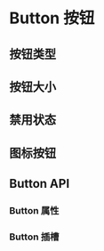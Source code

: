 <script setup>
import Type from './type.vue'
import Size from './size.vue'
import Icon from './icon.vue'
import Disabled from './disabled.vue'
import API from './api.vue'
import SLOT from './slot.vue'
</script>

# Button 按钮

## 按钮类型

<Preview comp-name="Button" demo-name="type">
  <Type />
</Preview>

## 按钮大小

<Preview comp-name="Button" demo-name="size">
  <Size />
</Preview>

## 禁用状态

<Preview comp-name="Button" demo-name="disabled">
  <Disabled />
</Preview>

## 图标按钮

<Preview comp-name="Button" demo-name="icon">
  <Icon />
</Preview>

## Button API

### Button 属性

<Preview comp-name="Button" demo-name="api">
  <API />
</Preview>

### Button 插槽

<Preview comp-name="Button" demo-name="slot">
  <SLOT />
</Preview>
